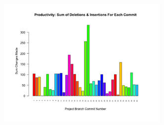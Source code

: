 ![test_image](https://github.com/pierremigeon/commit_tracker/blob/master/Algorithms_practice_project/Algorithms_practice::master.data_sum_barplot.png)
